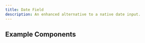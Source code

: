 ```yaml
---
title: Date Field
description: An enhanced alternative to a native date input.
---
```


<script>
	import { Preview } from '$docs/components'
	export let snippets
	export let previews
</script>

## Example Components
